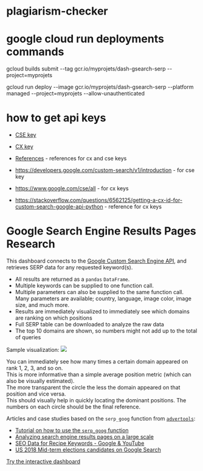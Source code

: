# plagiarism-checker
# google cloud run deployments commands 

gcloud builds submit --tag gcr.io/myprojets/dash-gsearch-serp --project=myprojets

gcloud run deploy --image gcr.io/myprojets/dash-gsearch-serp --platform managed 
--project=myprojets --allow-unauthenticated

# how to get api keys

* [CSE key](https://developers.google.com/custom-search/v1/introduction)

* [CX key](https://www.google.com/cse/all)
 
* [References](https://stackoverflow.com/questions/6562125/getting-a-cx-id-for-custom-search-google-api-python) - references for cx and cse keys

* https://developers.google.com/custom-search/v1/introduction - for cse key

* https://www.google.com/cse/all - for cx keys
 
* https://stackoverflow.com/questions/6562125/getting-a-cx-id-for-custom-search-google-api-python - reference for cx keys

# Google Search Engine Results Pages Research

This dashboard connects to the [Google Custom Search Engine API](https://developers.google.com/custom-search/v1/cse/list), and retrieves SERP data for any requested keyword(s).  

* All results are returned as a `pandas` `DataFrame`.
* Multiple keywords can be supplied to one function call.
* Multiple parameters can also be supplied to the same function call. Many parameters are available; country, language, image color, image size, and much more. 
* Results are immediately visualized to immediately see which domains are ranking on which positions
* Full SERP table can be downloaded to analyze the raw data
* The top 10 domains are shown, so numbers might not add up to the total of queries

Sample visualization:
![](serp_viz.png)

You can immediately see how many times a certain domain appeared on rank 1, 2, 3, and so on.  
This is more informative than a simple average position metric (which can also be visually estimated).  
The more transparent the circle the less the domain appeared on that position and vice versa.  
This should visually help in quickly locating the dominant positions. The numbers on each circle should be the final reference.  

Articles and case studies based on the `serp_goog` function from [`advertools`](https://github.com/eliasdabbas/advertools):

* [Tutorial on how to use the `serp_goog` function](https://www.kaggle.com/eliasdabbas/search-engine-results-pages-serps-research)
* [Analyzing search engine results pages on a large scale](https://www.semrush.com/blog/analyzing-search-engine-results-pages/)
* [SEO Data for Recipe Keywords - Google & YouTube](https://www.kaggle.com/eliasdabbas/recipes-keywords-ranking-on-google-and-youtube)
* [US 2018 Mid-term elections candidates on Google Search](https://www.kaggle.com/eliasdabbas/us-midterm-elections-2018-on-google-search)


[Try the interactive dashboard](https://www.dashboardom.com/google-serp)

